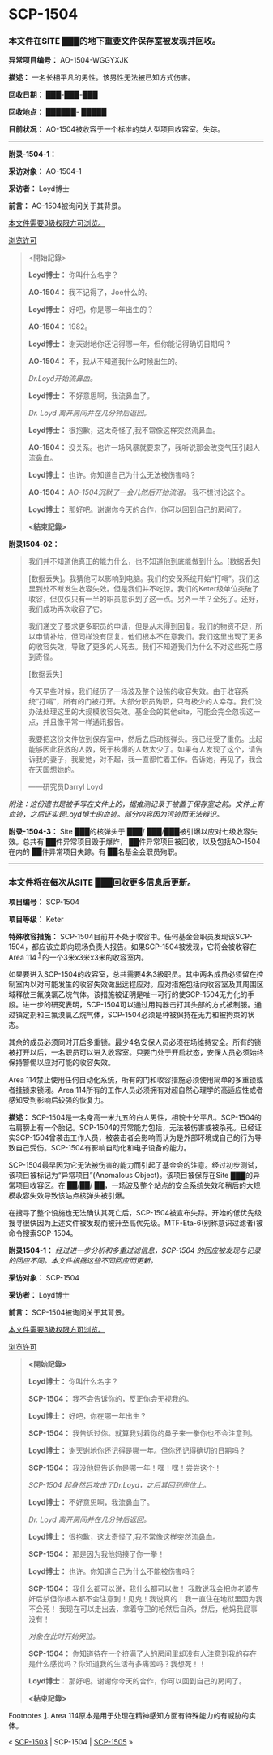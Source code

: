 # SCP-1504
                        


### 本文件在SITE ███的地下重要文件保存室被发现并回收。

**异常项目编号：** AO-1504-WGGYXJK

**描述：** 一名长相平凡的男性。该男性无法被已知方式伤害。

**回收日期：** ███-███-███

**回收地点：** ██████- █████

**目前状况：** AO-1504被收容于一个标准的类人型项目收容室。失踪。


---

**附录-1504-1：** 

**采访对象：** AO-1504-1

**采访者：** Loyd博士

**前言：** AO-1504被询问关于其背景。


<a shape='rect' class='collapsible-block-link' href='javascript:;'>&#26412;&#25991;&#20214;&#38656;&#35201;3&#32026;&#26435;&#38480;&#26041;&#21487;&#27983;&#35272;&#12290;</a>

<a shape='rect' class='collapsible-block-link' href='javascript:;'>&#27983;&#35272;&#35768;&#21487;</a>


> <開始記錄>
> 
> **Loyd博士：** 你叫什么名字？
> 
> **AO-1504：** 我不记得了，Joe什么的。
> 
> **Loyd博士：** 好吧，你是哪一年出生的？
> 
> **AO-1504：** 1982。
> 
> **Loyd博士：** 谢天谢地你还记得哪一年，但你能记得确切日期吗？
> 
> **AO-1504：** 不，我从不知道我什么时候出生的。
> 
> *Dr.Loyd开始流鼻血。* 
> 
> **Loyd博士：** 不好意思啊，我流鼻血了。
> 
> *Dr. Loyd 离开房间并在几分钟后返回。* 
> 
> **Loyd博士：** 很抱歉，这太奇怪了,我不常像这样突然流鼻血。
> 
> **AO-1504：** 没关系。也许一场风暴就要来了，我听说那会改变气压引起人流鼻血。
> 
> **Loyd博士：** 也许。你知道自己为什么无法被伤害吗？
> 
> **AO-1504：** *AO-1504沉默了一会儿然后开始流泪。* 我不想讨论这个。
> 
> **Loyd博士：** 那好吧。谢谢你今天的合作，你可以回到自己的房间了。
> 
> **<結束記錄>** 
> 




**附录1504-02：** 


> 我们并不知道他真正的能力什么，也不知道他到底能做到什么。[数据丢失]
> 
> [数据丢失]。我猜他可以影响到电脑。我们的安保系统开始“打嗝”。我们这里到处不断发生收容失效。但是我们并不吃惊。我们的Keter级单位突破了收容，但仅仅只有一半的职员意识到了这一点。另外一半？全死了。还好，我们成功再次收容了它。
> 
> 我们递交了要求更多职员的申请，但是从未得到回复。我们的物资不足，所以申请补给，但同样没有回复。他们根本不在意我们。我们这里出现了更多的收容失效，导致了更多的人死去。我们不知道我们为什么不对这些死亡感到奇怪。
> 
> [数据丢失]
> 
> 今天早些时候，我们经历了一场波及整个设施的收容失效。由于收容系统“打嗝”，所有的门被打开。大部分职员殉职，只有极少的人幸存。我们没办法处理这里的大规模收容失效。基金会的其他site，可能会完全忽视这一点，并且像平常一样通讯报告。
> 
> 我要把这份文件放到保存室中，然后去启动核弹头。我已经受了重伤。比起能够因此获救的人数，死于核爆的人数太少了。如果有人发现了这个，请告诉我的妻子，我爱她，对不起，我一直都忙着工作。告诉她，再见了，我会在天国想她的。
> 
> ——研究员Darryl Loyd
> 

*附注：这份遗书是被手写在文件上的，据推测记录于被置于保存室之前。文件上有血迹，之后证实是Loyd博士的血迹。部分内容因为污迹而无法辨识。* 

**附录-1504-3：** Site ███的核弹头于 ███/ ███/███被引爆以应对七级收容失效。总共有 ██件异常项目毁于爆炸， ██件异常项目被回收，以及包括AO-1504在内的 ██件异常项目失踪。有 ██名基金会职员殉职。


---

### 本文件将在每次从SITE ███回收更多信息后更新。

**项目编号：** SCP-1504

**项目等级：** Keter

**特殊收容措施：** SCP-1504目前并不处于收容中。任何基金会职员发现该SCP-1504，都应该立即向现场负责人报告。如果SCP-1504被发现，它将会被收容在Area 114<sup class='footnoteref'>
 <a shape='rect' class='footnoteref' id='footnoteref-1' href='javascript:;' onclick='WIKIDOT.page.utils.scrollToReference(&apos;footnote-1&apos;)'>1</a>
</sup>的一个3米x3米x3米的收容室内。

如果要进入SCP-1504的收容室，总共需要4名3級职员。其中两名成员必须留在控制室内以对可能发生的收容失效做出远程应对。应对措施包括向收容室及其周围区域释放三氟溴氯乙烷气体。该措施被证明是唯一可行的使SCP-1504无力化的手段。进一步的研究表明，SCP-1504可以通过用钝器击打其头部的方式被制服。通过镇定剂和三氟溴氯乙烷气体，SCP-1504必须是种被保持在无力和被拘束的状态。

其余的成员必须同时开启多重锁。最少4名安保人员必须在场维持安全。所有的锁被打开以后，一名职员可以进入收容室。只要门处于开启状态，安保人员必须始终保持警惕以应对可能的收容失效。

Area 114禁止使用任何自动化系统，所有的门和收容措施必须使用简单的多重锁或者挂锁来锁闭。Area 114所有的工作人员必须拥有对超自然心理学的高适应性或者感知受到影响后较强的恢复力。

**描述：** SCP-1504是一名身高一米九五的白人男性，相貌十分平凡。SCP-1504的右肩膀上有一个胎记。SCP-1504的异常能力包括，无法被伤害或被杀死。已经证实SCP-1504曾袭击工作人员，被袭击者会影响而认为是外部环境或自己的行为导致自己受伤。SCP-1504有影响自动化和电子设备的能力。

SCP-1504最早因为它无法被伤害的能力而引起了基金会的注意。经过初步测试，该项目被标记为“异常项目”(Anomalous Object)。该项目被保存在Site ███的异常项目收容区。在 ██/██/ ██，一场波及整个站点的安全系统失效和稍后的大规模收容失效导致该站点核弹头被引爆。

在搜寻了整个设施也无法确认其死亡后，SCP-1504被宣布失踪。开始的低优先级搜寻很快因为上述文件被发现而被升至高优先级。MTF-Eta-6(别称意识过滤者)被命令搜索SCP-1504。

**附录1504-1：** *经过进一步分析和多重过滤信息，SCP-1504 的回应被发现与记录的回应不同。本文件根据这些不同回应而更新。* 

**采访对象：** SCP-1504

**采访者：** Loyd博士

**前言：** SCP-1504被询问关于其背景。


<a shape='rect' class='collapsible-block-link' href='javascript:;'>&#26412;&#25991;&#20214;&#38656;&#35201;3&#32026;&#26435;&#38480;&#26041;&#21487;&#27983;&#35272;&#12290;</a>

<a shape='rect' class='collapsible-block-link' href='javascript:;'>&#27983;&#35272;&#35768;&#21487;</a>


> **<開始記錄>** 
> 
> **Loyd博士：** 你叫什么名字？
> 
> **SCP-1504：** 我不会告诉你的，反正你会无视我的。
> 
> **Loyd博士：** 好吧，你在哪一年出生？
> 
> **SCP-1504：** 我告诉过你。就算我对着你的鼻子来一拳你也不会注意到。
> 
> **Loyd博士：** 谢天谢地你还记得是哪一年。但你还记得确切的日期吗？
> 
> **SCP-1504：** 我没他妈告诉你是哪一年！嘿！嘿！尝尝这个！
> 
> *SCP-1504 起身然后攻击了Dr.Loyd，之后其回到座位上。* 
> 
> **Loyd博士：** 不好意思啊，我流鼻血了。
> 
> *Dr. Loyd 离开房间并在几分钟后返回。* 
> 
> **Loyd博士：** 很抱歉，这太奇怪了,我不常像这样突然流鼻血。
> 
> **SCP-1504：** 那是因为我他妈揍了你一拳！
> 
> **Loyd博士：** 也许。你知道自己为什么不能被伤害吗？
> 
> **SCP-1504：** 我什么都可以说，我什么都可以做！ 我敢说我会把你老婆先奸后杀但你根本都不会注意到！见鬼！我说真的！我一直住在地狱里因为我不会死！ 我现在可以走出去，拿着守卫的枪然后自杀，然后，他妈我屁事没有！
> 
> *对象在此时开始哭泣。* 
> 
> **SCP-1504：** 你知道待在一个挤满了人的房间里却没有人注意到我的存在是什么感觉吗？你知道我的生活有多痛苦吗？我想死！！
> 
> **Loyd博士：** 那好吧。谢谢你今天的合作，你可以回到自己的房间了。
> 
> **<結束記錄>** 
> 





Footnotes
<a shape='rect' href='javascript:;' onclick='WIKIDOT.page.utils.scrollToReference(&apos;footnoteref-1&apos;)'>1</a>. Area 114原本是用于处理在精神感知方面有特殊能力的有威胁的实体。



« [SCP-1503](/scp-1503) | SCP-1504 | [SCP-1505](/scp-1505) »





                    